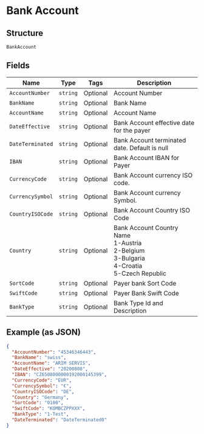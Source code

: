 
# Bank Account

## Structure

`BankAccount`

## Fields

| Name | Type | Tags | Description |
|  --- | --- | --- | --- |
| `AccountNumber` | `string` | Optional | Account Number |
| `BankName` | `string` | Optional | Bank Name |
| `AccountName` | `string` | Optional | Account Name |
| `DateEffective` | `string` | Optional | Bank Account effective date for the payer |
| `DateTerminated` | `string` | Optional | Bank Account terminated date. Default is null |
| `IBAN` | `string` | Optional | Bank Account IBAN for Payer |
| `CurrencyCode` | `string` | Optional | Bank Account currency ISO code. |
| `CurrencySymbol` | `string` | Optional | Bank Account currency Symbol. |
| `CountryISOCode` | `string` | Optional | Bank Account Country ISO Code |
| `Country` | `string` | Optional | Bank Account Country Name<br>1-Austria<br>2-Belgium<br>3-Bulgaria<br>4-Croatia<br>5-Czech Republic |
| `SortCode` | `string` | Optional | Payer bank Sort Code |
| `SwiftCode` | `string` | Optional | Payer Bank Swift Code |
| `BankType` | `string` | Optional | Bank Type Id and Description |

## Example (as JSON)

```json
{
  "AccountNumber": "45346346443",
  "BankName": "swiss",
  "AccountName": "ARIM SERVIS",
  "DateEffective": "20200808",
  "IBAN": "CZ6508000000192000145399",
  "CurrencyCode": "EUR",
  "CurrencySymbol": "€",
  "CountryISOCode": "DE",
  "Country": "Germany",
  "SortCode": "0100",
  "SwiftCode": "KOMBCZPPXXX",
  "BankType": "1-Test",
  "DateTerminated": "DateTerminated0"
}
```

